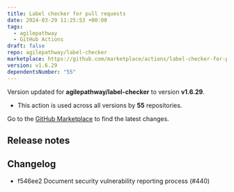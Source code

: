 ```yaml
---
title: Label checker for pull requests
date: 2024-03-29 11:25:53 +00:00
tags:
  - agilepathway
  - GitHub Actions
draft: false
repo: agilepathway/label-checker
marketplace: https://github.com/marketplace/actions/label-checker-for-pull-requests
version: v1.6.29
dependentsNumber: "55"
---
```



Version updated for **agilepathway/label-checker** to version **v1.6.29**.
- This action is used across all versions by **55** repositories.

Go to the [GitHub Marketplace](https://github.com/marketplace/actions/label-checker-for-pull-requests) to find the latest changes.

## Release notes

## Changelog
* f546ee2 Document security vulnerability reporting process (#440)


